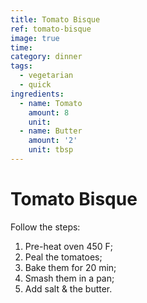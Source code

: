 ```yaml
---
title: Tomato Bisque
ref: tomato-bisque
image: true
time:
category: dinner
tags:
  - vegetarian
  - quick
ingredients:
  - name: Tomato
    amount: 8
    unit:
  - name: Butter
    amount: '2'
    unit: tbsp
---
```


# Tomato Bisque

Follow the steps:

1. Pre-heat oven 450 F;
2. Peal the tomatoes;
3. Bake them for 20 min;
4. Smash them in a pan;
5. Add salt & the butter.